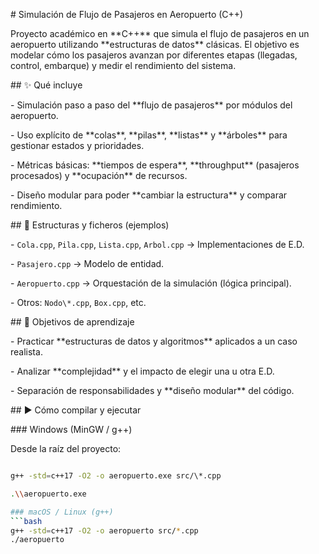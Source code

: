 \# Simulación de Flujo de Pasajeros en Aeropuerto (C++)



Proyecto académico en \*\*C++\*\* que simula el flujo de pasajeros en un aeropuerto utilizando \*\*estructuras de datos\*\* clásicas. El objetivo es modelar cómo los pasajeros avanzan por diferentes etapas (llegadas, control, embarque) y medir el rendimiento del sistema.



\## ✨ Qué incluye

\- Simulación paso a paso del \*\*flujo de pasajeros\*\* por módulos del aeropuerto.

\- Uso explícito de \*\*colas\*\*, \*\*pilas\*\*, \*\*listas\*\* y \*\*árboles\*\* para gestionar estados y prioridades.

\- Métricas básicas: \*\*tiempos de espera\*\*, \*\*throughput\*\* (pasajeros procesados) y \*\*ocupación\*\* de recursos.

\- Diseño modular para poder \*\*cambiar la estructura\*\* y comparar rendimiento.



\## 🧰 Estructuras y ficheros (ejemplos)

\- `Cola.cpp`, `Pila.cpp`, `Lista.cpp`, `Arbol.cpp` → Implementaciones de E.D.

\- `Pasajero.cpp` → Modelo de entidad.

\- `Aeropuerto.cpp` → Orquestación de la simulación (lógica principal).

\- Otros: `Nodo\*.cpp`, `Box.cpp`, etc.



\## 🎯 Objetivos de aprendizaje

\- Practicar \*\*estructuras de datos y algoritmos\*\* aplicados a un caso realista.

\- Analizar \*\*complejidad\*\* y el impacto de elegir una u otra E.D.

\- Separación de responsabilidades y \*\*diseño modular\*\* del código.



\## ▶️ Cómo compilar y ejecutar



\### Windows (MinGW / g++)

Desde la raíz del proyecto:

```bash

g++ -std=c++17 -O2 -o aeropuerto.exe src/\*.cpp

.\\aeropuerto.exe

### macOS / Linux (g++)
```bash
g++ -std=c++17 -O2 -o aeropuerto src/*.cpp
./aeropuerto



